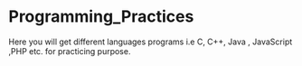 # Programming_Practices
Here you will get different languages programs i.e C, C++, Java , JavaScript ,PHP etc. for practicing purpose. 
